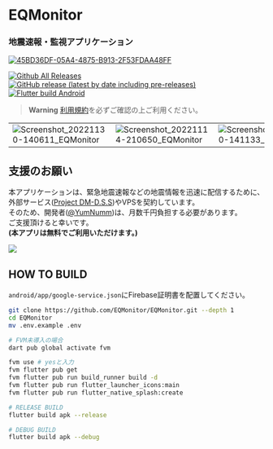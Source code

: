 # EQMonitor
### 地震速報・監視アプリケーション

[![45BD36DF-05A4-4875-B913-2F53FDAA48FF](https://user-images.githubusercontent.com/73390859/183258345-ac71c9ca-b794-4c00-bd7d-a9a20693464e.png)](https://github.com/EQMonitor/EQMonitor)

[![Github All Releases](https://img.shields.io/github/downloads/EQMonitor/EQMonitor/total.svg)](https://github.com/EQMonitor/EQMonitor/tags)
[![GitHub release (latest by date including pre-releases)](https://img.shields.io/github/v/release/EQMonitor/EQMonitor?color=blue&include_prereleases&label=Release)](https://github.com/EQMonitor/EQMonitor/releases/latest)
[![Flutter build Android](https://github.com/EQMonitor/EQMonitor/actions/workflows/android-release.yaml/badge.svg)](https://github.com/EQMonitor/EQMonitor/actions/workflows/android-release.yaml)

> **Warning**  [利用規約](https://github.com/EQMonitor/EQMonitor/blob/main/assets/docs/term_of_service.md)を必ずご確認の上ご利用ください。


||||
|---|---|---|
|![Screenshot_20221130-140611_EQMonitor](https://user-images.githubusercontent.com/73390859/204713006-ee9d8813-39f0-4a0f-81c4-61119dfd2199.png)|![Screenshot_20221114-210650_EQMonitor](https://user-images.githubusercontent.com/73390859/201656208-87ae0eed-bf39-47d4-8003-9745ffba56c2.png)|![Screenshot_20221130-141133_EQMonitor](https://user-images.githubusercontent.com/73390859/204712931-6bd899e9-f99b-466c-8b20-c4eecd5ff0b4.png)|


## 支援のお願い
本アプリケーションは、緊急地震速報などの地震情報を迅速に配信するために、外部サービス([Project DM-D.S.S](https://dmdata.jp/))やVPSを契約しています。  
そのため、開発者([@YumNumm](https://github.com/YumNumm))は、月数千円負担する必要があります。  
ご支援頂けると幸いです。  
**(本アプリは無料でご利用いただけます。)**  

[![](https://user-images.githubusercontent.com/73390859/201659680-63768eda-b774-4709-9c89-0e71771f6135.jpeg)](https://www.buymeacoffee.com/mgmg)





## HOW TO BUILD

`android/app/google-service.json`にFirebase証明書を配置してください。

```bash
git clone https://github.com/EQMonitor/EQMonitor.git --depth 1 
cd EQMonitor
mv .env.example .env

# FVM未導入の場合
dart pub global activate fvm

fvm use # yesと入力
fvm flutter pub get
fvm flutter pub run build_runner build -d
fvm flutter pub run flutter_launcher_icons:main
fvm flutter pub run flutter_native_splash:create

# RELEASE BUILD
flutter build apk --release

# DEBUG BUILD
flutter build apk --debug
```
